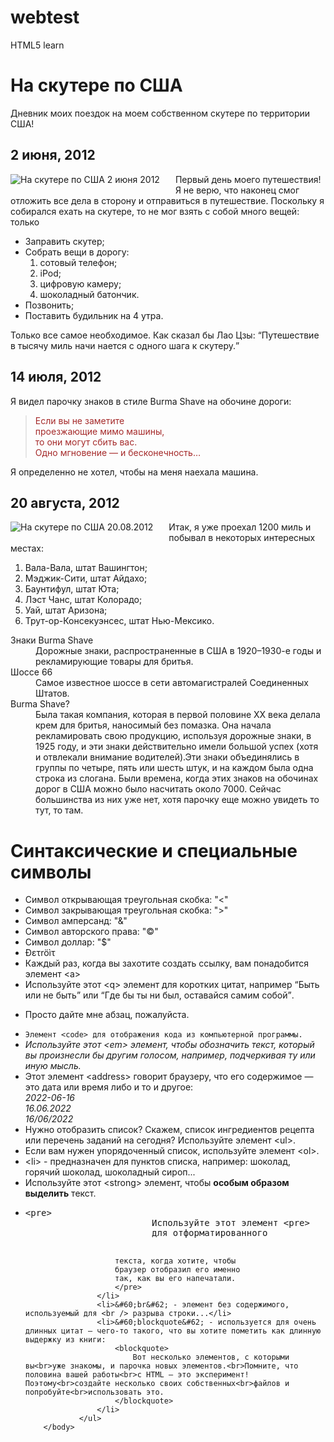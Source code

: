 # webtest
HTML5 learn
<!DOCTYPE html>
<html>
		<head>
				<title>Дневник моих поездок на моем собственном скутере по территории США!</title><!--SEO-тег. В поисковике выглядит как ссылка жирного шрифта по умолчанию синего цвета. Длиною не более 70 симв.(12 слов)-Google; 80 симв.(15 слов)-Яндекс. Д.б. читабельным, уникальным (в конце название сайта или компании). Слова в порядке релевантности для поисковика (первое слово важнее последующего)-->
				<meta name="description" content="Описание страницы"><!--SEO-тег. В поисковике находится под синим заголовком, отображено более мелким шрифтом. Д.б. читабельным, уникальным (в конце название сайта или компании).-->
				<meta name="keywords" content=""><!--SEO-тег. Ключевые слова для поисковика. Лучше оставить пустым, чтобы не попасть в фильтр поисковика как спам-->
				<meta name="author" content="BSE">
				<meta charset="utf-8">
		</head>
		<body>
				<h1>На скутере по США</h1>
				<p>Дневник моих поездок на моем собственном скутере по территории США!</p>
				<div>
					<h2>2 июня, 2012</h2>
					<img src="images/segway1.jpg" alt="На скутере по США 2 июня 2012"style="float:left; margin-right:25px; margin-bottom: 15px;"> 
				</div>
					<p>
						Первый день моего путешествия! Я не верю, что наконец смог отложить все дела в сторону и отправиться в путешествие. Поскольку я собирался ехать на скутере, то не мог взять с собой много вещей: только
					</p>
					<ul>
						<li>Заправить скутер;</li>
						<li>Собрать вещи в дорогу:
							<ol>
								<li>сотовый телефон;</li>
								<li>iPod;</li>
								<li>цифровую камеру;</li>
								<li>шоколадный батончик.</li>
							</ol>
						</li>
						<li>Позвонить;</li>
						<li>Поставить будильник на 4 утра.</li>
					</ul>
					<p>
						Только все самое необходимое. Как сказал бы Лао Цзы: <q>Путешествие в тысячу миль начи нается с одного шага к скутеру.</q>
					</p>				
				<!--
					<figure>
							<figcaption>2 июня, 2012</figcaption>
							<img src="images/segway1.jpg" alt="На скутере по США" style="float:left; margin-right:25px; margin-bottom: 15px;"/>
					</figure>				
				<p>Первый день моего путешествия! Я не верю, что наконец смог отложить все дела в сторону и отправиться в путешествие. Поскольку	я собирался ехать на скутере, то не мог взять с собой много вещей: только сотовый телефон, iPod, цифровую камеру и шоколадный	батончик. Только все самое необходимое. Как сказал бы Лао Цзы: «Путешествие в тысячу миль начи нается с одного шага к скутеру».
				</p>
				-->
				<div>
					<h2>14 июля, 2012</h2>
					<p>
						Я видел парочку знаков в стиле Burma Shave на обочине дороги:
					</p>
					<blockquote style="color: brown;">
						Если вы не заметите<br />
						проезжающие мимо машины,<br />
						то они могут сбить вас.<br />Одно мгновение — и бесконечность…<br />
					</blockquote>
					<p>
						Я определенно не хотел, чтобы на меня наехала машина.
					</p>
				</div>
				<div>
					<h2>20 августа, 2012</h2>
					<img src="images/segway2.jpg" alt="На скутере по США 20.08.2012" style="float:left; margin-right:25px; margin-bottom: 15px;">
					<p>
						Итак, я уже проехал 1200 миль и побывал в некоторых интересных местах:						
					</p>
					<ol>
						<li>Вала-Вала, штат Вашингтон;</li>
						<li>Мэджик-Сити, штат Айдахо;</li>
						<li>Баунтифул, штат Юта;</li>
						<li>Лэст Чанс, штат Колорадо;</li>
						<li>Уай, штат Аризона;</li>
						<li>Трут-ор-Консекуэнсес, штат Нью-Мексико.</li>
					</ol>
				</div>
				<dl>
					<dt>Знаки Burma Shave</dt>
					<dd>Дорожные знаки, распространенные в США в 1920–1930-е годы и рекламирующие товары для бритья.</dd>
					<dt>Шоссе 66</dt>
					<dd>Самое известное шоссе в сети автомагистралей Соединенных Штатов.</dd>
					<dt>Burma Shave?</dt>
					<dd>Была такая компания, которая в первой половине XX века делала крем для бритья, наносимый без помазка. Она начала рекламировать свою продукцию, используя дорожные знаки, в 1925 году, и эти знаки действительно имели большой успех (хотя и отвлекали внимание водителей).Эти знаки объединялись в группы по четыре, пять или шесть штук, и на каждом была одна строка из слогана. Были времена, когда этих знаков на обочинах дорог в США можно было насчитать около 7000. Сейчас большинства из них уже нет, хотя парочку еще можно увидеть то тут, то там.</dd>
				</dl>
				<h1>Синтаксические и специальные символы</h1>
				<ul>
					<li>Символ открывающая треугольная скобка: "&lt;"</li>
					<li>Символ закрывающая треугольная скобка: "&gt;"</li>
					<li>Символ амперсанд: "&amp;"</li>
					<li>Символ авторского права: "&copy;"</li>
					<li>Символ доллар: "&#36;"</li>
					<li>&#208;&epsilon;&tau;&#114;&ouml;&igrave;&tau;</li>
					<li>Каждый раз, когда вы захотите создать ссылку, вам понадобится элемент &#60;a&#62;</li>
					<li>Используйте этот &#60;q&#62; элемент для коротких цитат, например <q>Быть или не быть</q> или <q>Где бы ты ни был, оставайся самим собой</q>.</li>
					<li><p>Просто дайте мне абзац, пожалуйста.</p></li>
					<li><code>Элемент &#60;code&#62; для отображения кода из компьютерной программы.</code></li>
					<li><em>Используйте этот &#60;em&#62; элемент, чтобы обозначить текст, который вы произнесли бы другим голосом, например, подчеркивая ту или иную мысль.</em></li>
					<li>Этот элемент &#60;address&#62; говорит браузеру, что его содержимое — это дата или время либо и то и другое: <address>2022-06-16</address> <address>16.06.2022</address> <address>16/06/2022</address></li>
					<li>Нужно отобразить список? Скажем, список ингредиентов рецепта или перечень заданий на сегодня? Используйте элемент &#60;ul&#62;.</li>
					<li>Если вам нужен упорядоченный список, используйте элемент &#60;ol&#62;.</li>
					<li>&#60;li&#62; - предназначен для пунктов списка, например: шоколад, горячий шоколад, шоколадный сироп...</li>
					<li>Используйте этот &#60;strong&#62; элемент, чтобы <strong>особым образом выделить</strong> текст.</li>
					<li>
						<pre>&#60;pre&#62;
						Используйте этот элемент &#60;pre&#62;
						для отформатированного
						
						текста, когда хотите, чтобы
						браузер отобразил его именно
						так, как вы его напечатали.
						</pre>
					</li>
					<li>&#60;br&#62; - элемент без содержимого, используемый для <br /> разрыва строки...</li>
					<li>&#60;blockquote&#62; - используется для очень длинных цитат – чего-то такого, что вы хотите пометить как длинную выдержку из книги:
						<blockquote>
							Вот несколько элементов, с которыми вы<br>уже знакомы, и парочка новых элементов.<br>Помните, что половина вашей работы<br>с HTML — это эксперимент! Поэтому<br>создайте несколько своих собственных<br>файлов и попробуйте<br>использовать это.
						</blockquote>
					</li>
				</ul>
		</body>
</html>
